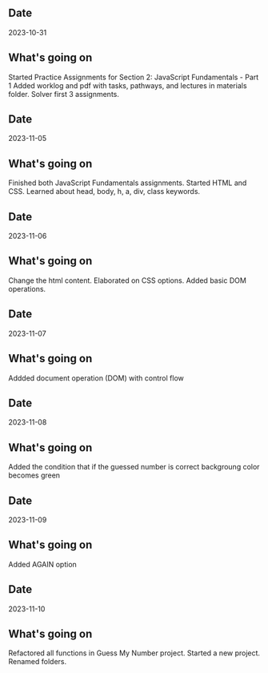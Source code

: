 ## Date

2023-10-31

## What's going on

Started Practice Assignments for Section 2: JavaScript Fundamentals - Part 1
Added worklog and pdf with tasks, pathways, and lectures in materials folder.
Solver first 3 assignments.

## Date

2023-11-05

## What's going on

Finished both JavaScript Fundamentals assignments.
Started HTML and CSS. Learned about head, body, h, a, div, class keywords.

## Date

2023-11-06

## What's going on

Change the html content.
Elaborated on CSS options.
Added basic DOM operations.

## Date

2023-11-07

## What's going on

Addded document operation (DOM) with control flow

## Date

2023-11-08

## What's going on

Added the condition that if the guessed number is correct backgroung color becomes green

## Date

2023-11-09

## What's going on

Added AGAIN option

## Date

2023-11-10

## What's going on

Refactored all functions in Guess My Number project.
Started a new project.
Renamed folders.
